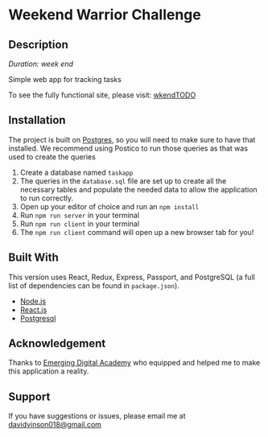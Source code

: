 # Weekend Warrior Challenge

## Description

_Duration: week end_

Simple web app for tracking tasks

To see the fully functional site, please visit: [wkendTODO](https://obscure-refuge-76503.herokuapp.com/)

## Installation

The project is built on [Postgres](https://www.postgresql.org/download/), so you will need to make sure to have that installed. We recommend using Postico to run those queries as that was used to create the queries

1. Create a database named `taskapp`
2. The queries in the `database.sql` file are set up to create all the necessary tables and populate the needed data to allow the application to run correctly.
3. Open up your editor of choice and run an `npm install`
4. Run `npm run server` in your terminal
5. Run `npm run client` in your terminal
6. The `npm run client` command will open up a new browser tab for you!


## Built With
This version uses React, Redux, Express, Passport, and PostgreSQL (a full list of dependencies can be found in `package.json`).

- [Node.js](https://nodejs.org/en/)
- [React.js](https://reactjs.org/)
- [Postgresql](https://www.postgresql.org/)

## Acknowledgement
Thanks to [Emerging Digital Academy](https://www.emergingacademy.org/) who equipped and helped me to make this application a reality.

## Support
If you have suggestions or issues, please email me at [davidvinson018@gmail.com](www.google.com)
